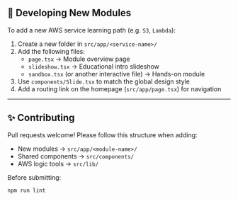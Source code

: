 ## 🧪 Developing New Modules

To add a new AWS service learning path (e.g. `S3`, `Lambda`):

1. Create a new folder in `src/app/<service-name>/`
2. Add the following files:
   - `page.tsx` → Module overview page
   - `slideshow.tsx` → Educational intro slideshow
   - `sandbox.tsx` (or another interactive file) → Hands-on module
3. Use `components/Slide.tsx` to match the global design style
4. Add a routing link on the homepage (`src/app/page.tsx`) for navigation

---

## ✨ Contributing

Pull requests welcome! Please follow this structure when adding:

- New modules → `src/app/<module-name>/`
- Shared components → `src/components/`
- AWS logic tools → `src/lib/`

Before submitting:
```bash
npm run lint